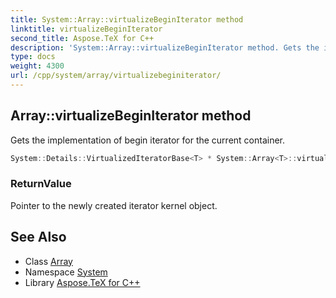 ```yaml
---
title: System::Array::virtualizeBeginIterator method
linktitle: virtualizeBeginIterator
second_title: Aspose.TeX for C++
description: 'System::Array::virtualizeBeginIterator method. Gets the implementation of begin iterator for the current container in C++.'
type: docs
weight: 4300
url: /cpp/system/array/virtualizebeginiterator/
---
```

## Array::virtualizeBeginIterator method


Gets the implementation of begin iterator for the current container.

```cpp
System::Details::VirtualizedIteratorBase<T> * System::Array<T>::virtualizeBeginIterator() override
```


### ReturnValue

Pointer to the newly created iterator kernel object.

## See Also

* Class [Array](../)
* Namespace [System](../../)
* Library [Aspose.TeX for C++](../../../)
